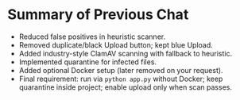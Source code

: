 # Summary of Previous Chat
- Reduced false positives in heuristic scanner.
- Removed duplicate/black Upload button; kept blue Upload.
- Added industry-style ClamAV scanning with fallback to heuristic.
- Implemented quarantine for infected files.
- Added optional Docker setup (later removed on your request).
- Final requirement: run via `python app.py` without Docker; keep quarantine inside project; enable upload only when scan passes.

